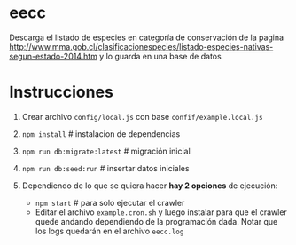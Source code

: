 # eecc
Descarga el listado de especies en categoría de conservación de la pagina http://www.mma.gob.cl/clasificacionespecies/listado-especies-nativas-segun-estado-2014.htm y lo guarda en una base de datos

# Instrucciones


1. Crear archivo `config/local.js` con base `confif/example.local.js`
2. `npm install` # instalacion de dependencias
3. `npm run db:migrate:latest` # migración inicial
4. `npm run db:seed:run` # insertar datos iniciales
5. Dependiendo de lo que se quiera hacer **hay 2 opciones** de ejecución:
    
    - `npm start` # para solo ejecutar el crawler
    - Editar el archivo `example.cron.sh` y luego instalar 
      para que el crawler quede andando dependiendo de la programación dada.
      Notar que los logs quedarán en el archivo `eecc.log`

